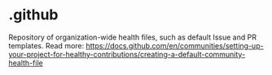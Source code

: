 # .github
Repository of organization-wide health files, such as default Issue and PR templates. Read more: https://docs.github.com/en/communities/setting-up-your-project-for-healthy-contributions/creating-a-default-community-health-file
